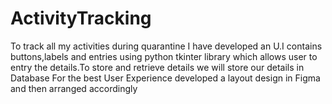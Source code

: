 # ActivityTracking
To track all my activities during quarantine I have developed an U.I contains buttons,labels and entries using python tkinter library which allows user to entry the details.To store and retrieve details we will store our details in Database
For the best User Experience developed a layout design in Figma and then arranged accordingly
